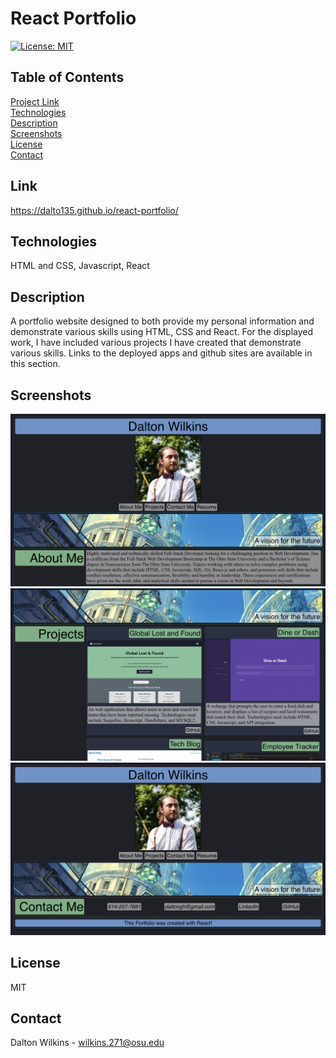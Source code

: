 # React Portfolio

[![License: MIT](https://img.shields.io/badge/License-MIT-blue.svg)](https://opensource.org/licenses/MIT)

## Table of Contents
[Project Link](#Link)  
[Technologies](#Technologies)  
[Description](#Description)  
[Screenshots](#Screenshots)  
[License](#License)  
[Contact](#Contact)

## Link
https://dalto135.github.io/react-portfolio/

## Technologies
HTML and CSS, Javascript, React

## Description
A portfolio website designed to both provide my personal information and demonstrate various skills using HTML, CSS and React. For the displayed work, I have included various projects I have created that demonstrate various skills. Links to the deployed apps and github sites are available in this section.

## Screenshots
![Screenshot 1](./src/assets/images/screenshot1.png)
![Screenshot 2](./src/assets/images/screenshot2.png)
![Screenshot 3](./src/assets/images/screenshot3.png)

## License
MIT

## Contact
Dalton Wilkins - wilkins.271@osu.edu
